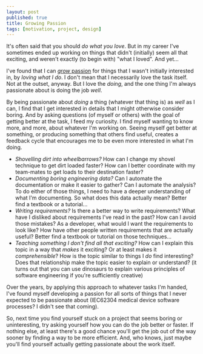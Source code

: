 ```yaml
---
layout: post
published: true
title: Growing Passion
tags: [motivation, project, design]
---
```


It's often said that you should *do what you love*. But in my career I've sometimes ended up working on things
that didn't (initially) seem all that exciting, and weren't exactly (to begin with) "what I loved".  And yet...

I've found that I can [*grow* passion](https://www.theatlantic.com/science/archive/2018/07/find-your-passion-is-terrible-advice/564932/) for things that I wasn't initially interested in, by *loving what I do*. I don't mean that I necessarily love the task itself. Not at the outset, anyway. But I love the *doing*, and the one thing I'm always passionate about is doing the job *well*.

By being passionate about *doing* a thing (whatever that thing is) as *well* as I can, I find that I get interested in details that I might otherwise consider boring. And by asking questions (of myself or others) with the goal of getting better at the task, I feed my curiosity. I find myself wanting to know more, and more, about whatever I'm working on. Seeing myself get better at something, or producing something that others find useful, creates a feedback cycle that encourages me to be even more interested in what I'm doing.

* *Shovelling dirt into wheelbarrows?* How can I change my shovel technique to get dirt loaded faster? How can I better coordinate with my team-mates to get loads to their destination faster?
* *Documenting boring engineering data?* Can I automate the documentation or make it easier to gather? Can I automate the analysis? To do either of those things, I need to have a deeper understanding of what I'm documenting. So what does this data actually mean? Better find a textbook or a tutorial...
* *Writing requirements?* Is there a better way to write requirements? What have I disliked about requirements I've read in the past? How can I avoid those mistakes? As a developer, what would I want the requirements to look like? How have other people written requirements that are actually useful? Better find a textbook or tutorial on those techniques...
* *Teaching something I don't find all that exciting?* How can I explain this topic in a way that *makes* it exciting? Or at least makes it *comprehensible*? How is the topic similar to things I *do* find interesting? Does that relationship make the topic easier to explain or understand? (it turns out that you can use dinosaurs to explain various principles of software engineering if you're sufficiently creative)

Over the years, by applying this approach to whatever tasks I'm handed, I've found myself developing a passion for all sorts of things that I never expected to be passionate about (IEC62304 medical device software processes? I didn't see that coming).

So, next time you find yourself stuck on a project that seems boring or uninteresting, try asking yourself how you can do the job better or faster. If nothing else, at least there's a good chance you'll get the job out of the way sooner by finding a way to be more efficient. And, who knows, just maybe you'll find yourself actually getting passionate about the work itself.
